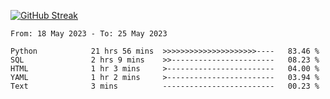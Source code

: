 [![GitHub Streak](https://streak-stats.demolab.com?user=renren-017&theme=sea&hide_border=true&background=DD272700)](https://git.io/streak-stats)

<!--START_SECTION:waka-->

```text
From: 18 May 2023 - To: 25 May 2023

Python            21 hrs 56 mins  >>>>>>>>>>>>>>>>>>>>>----   83.46 %
SQL               2 hrs 9 mins    >>-----------------------   08.23 %
HTML              1 hr 3 mins     >------------------------   04.00 %
YAML              1 hr 2 mins     >------------------------   03.94 %
Text              3 mins          -------------------------   00.23 %
```

<!--END_SECTION:waka-->
